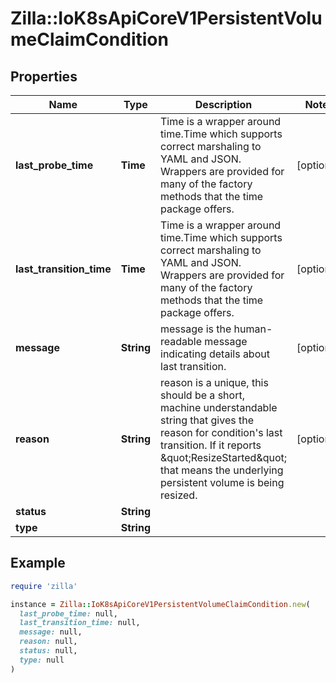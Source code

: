 # Zilla::IoK8sApiCoreV1PersistentVolumeClaimCondition

## Properties

| Name | Type | Description | Notes |
| ---- | ---- | ----------- | ----- |
| **last_probe_time** | **Time** | Time is a wrapper around time.Time which supports correct marshaling to YAML and JSON.  Wrappers are provided for many of the factory methods that the time package offers. | [optional] |
| **last_transition_time** | **Time** | Time is a wrapper around time.Time which supports correct marshaling to YAML and JSON.  Wrappers are provided for many of the factory methods that the time package offers. | [optional] |
| **message** | **String** | message is the human-readable message indicating details about last transition. | [optional] |
| **reason** | **String** | reason is a unique, this should be a short, machine understandable string that gives the reason for condition&#39;s last transition. If it reports \&quot;ResizeStarted\&quot; that means the underlying persistent volume is being resized. | [optional] |
| **status** | **String** |  |  |
| **type** | **String** |  |  |

## Example

```ruby
require 'zilla'

instance = Zilla::IoK8sApiCoreV1PersistentVolumeClaimCondition.new(
  last_probe_time: null,
  last_transition_time: null,
  message: null,
  reason: null,
  status: null,
  type: null
)
```


